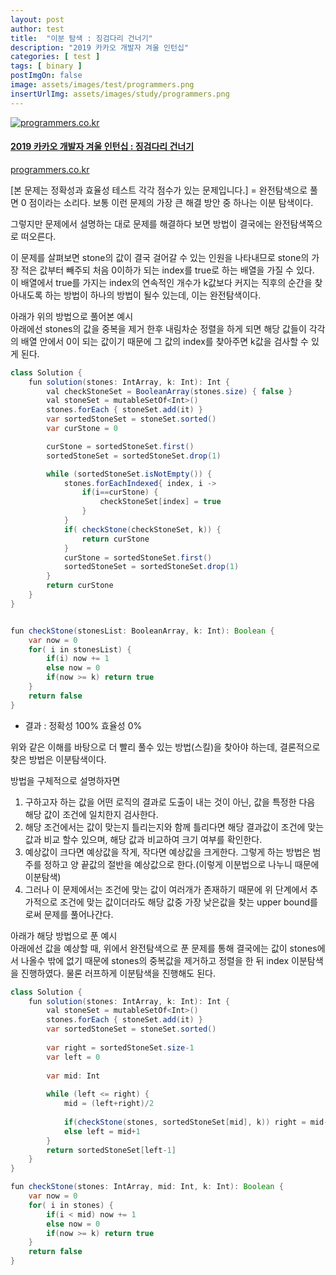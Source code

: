 ```yaml
---
layout: post
author: test
title:  "이분 탐색 : 징검다리 건너기"
description: "2019 카카오 개발자 겨울 인턴십"
categories: [ test ]
tags: [ binary ]
postImgOn: false
image: assets/images/test/programmers.png
insertUrlImg: assets/images/study/programmers.png
---
```


<div class="card h-100 my-u-padding"><div class="insertcover"><a target="_blank" class="text-dark" href="https://programmers.co.kr/learn/courses/30/lessons/64062"><div class=""><img class="inserturl" src="{{site.baseurl}}/{{ page.insertUrlImg}}" alt="programmers.co.kr"/></div><div class="insert-img-body"><h4 class="insert-img-title">2019 카카오 개발자 겨울 인턴십 : 징검다리 건너기</h4><p class="insert-img-description">programmers.co.kr</p></div></a></div></div>


[본 문제는 정확성과 효율성 테스트 각각 점수가 있는 문제입니다.] = 완전탐색으로 풀면 0 점이라는 소리다.
보통 이런 문제의 가장 큰 해결 방안 중 하나는 이분 탐색이다.

그렇지만 문제에서 설명하는 대로 문제를 해결하다 보면 방법이 결국에는 완전탐색쪽으로 떠오른다. <br>

이 문제를 살펴보면 stone의 값이 결국 걸어갈 수 있는 인원을 나타내므로 stone의 가장 적은 값부터 빼주되 처음 0이하가 되는 index를 true로 하는 배열을 가질 수 있다. <br>
이 배열에서 true를 가지는 index의 연속적인 개수가 k값보다 커지는 직후의 순간을 찾아내도록 하는 방법이 하나의 방법이 될수 있는데, 이는 완전탐색이다. <br>

아래가 위의 방법으로 풀어본 예시<br>
아래에선 stones의 값을 중복을 제거 한후 내림차순 정렬을 하게 되면 해당 값들이 각각의 배열 안에서 0이 되는 값이기 때문에
그 값의 index를 찾아주면 k값을 검사할 수 있게 된다.

```java
class Solution {
    fun solution(stones: IntArray, k: Int): Int {
        val checkStoneSet = BooleanArray(stones.size) { false }
        val stoneSet = mutableSetOf<Int>()
        stones.forEach { stoneSet.add(it) }
        var sortedStoneSet = stoneSet.sorted()
        var curStone = 0

        curStone = sortedStoneSet.first()
        sortedStoneSet = sortedStoneSet.drop(1)

        while (sortedStoneSet.isNotEmpty()) {
            stones.forEachIndexed{ index, i ->
                if(i==curStone) {
                    checkStoneSet[index] = true
                }
            }
            if( checkStone(checkStoneSet, k)) {
                return curStone
            }
            curStone = sortedStoneSet.first()
            sortedStoneSet = sortedStoneSet.drop(1)
        }
        return curStone
    }
}


fun checkStone(stonesList: BooleanArray, k: Int): Boolean {
    var now = 0
    for( i in stonesList) {
        if(i) now += 1
        else now = 0
        if(now >= k) return true
    }
    return false
}
```

- 결과 : 정확성 100% 효율성 0%

위와 같은 이해를 바탕으로 더 빨리 풀수 있는 방법(스킬)을 찾아야 하는데, 결론적으로 찾은 방법은 이분탐색이다.

방법을 구체적으로 설명하자면
1. 구하고자 하는 값을 어떤 로직의 결과로 도출이 내는 것이 아닌, 값을 특정한 다음 해당 값이 조건에 일치한지 검사한다.
2. 해당 조건에서는 값이 맞는지 틀리는지와 함께 틀리다면 해당 결과값이 조건에 맞는 값과 비교 할수 있으며, 해당 값과 비교하여 크기 여부를 확인한다.
3. 예상값이 크다면 예상값을 작게, 작다면 예상값을 크게한다. 그렇게 하는 방법은 범주를 정하고 양 끝값의 절반을 예상값으로 한다.(이렇게 이분법으로 나누니 때문에 이분탐색)
4. 그러나 이 문제에서는 조건에 맞는 값이 여러개가 존재하기 때문에 위 단계에서 추가적으로 조건에 맞는 값이더라도 해당 값중 가장 낮은값을 찾는 upper bound를 로써 문제를 풀어나간다.

아래가 해당 방법으로 푼 예시 <br>
아래에선 값을 예상할 때, 위에서 완전탐색으로 푼 문제를 통해 결국에는 값이 stones에서 나올수 밖에 없기 때문에 stones의 중복값을 제거하고 정렬을 한 뒤
index 이분탐색을 진행하였다. 물론 러프하게 이분탐색을 진행해도 된다.

```java
class Solution {
    fun solution(stones: IntArray, k: Int): Int {
        val stoneSet = mutableSetOf<Int>()
        stones.forEach { stoneSet.add(it) }
        var sortedStoneSet = stoneSet.sorted()
        
        var right = sortedStoneSet.size-1
        var left = 0
        
        var mid: Int
        
        while (left <= right) {   
            mid = (left+right)/2
            
            if(checkStone(stones, sortedStoneSet[mid], k)) right = mid-1
            else left = mid+1
        }
        return sortedStoneSet[left-1]
    }
}

fun checkStone(stones: IntArray, mid: Int, k: Int): Boolean {
    var now = 0
    for( i in stones) {
        if(i < mid) now += 1
        else now = 0
        if(now >= k) return true
    }
    return false
}
```




